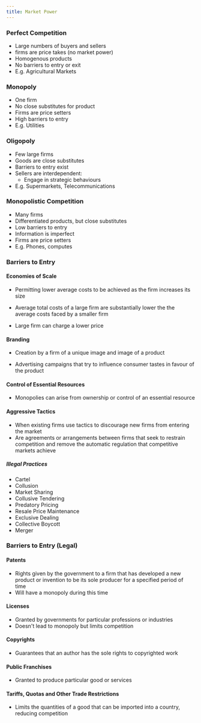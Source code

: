 ```yaml
---
title: Market Power
---
```


### Perfect Competition
- Large numbers of buyers and sellers
- firms are price takes (no market power)
- Homogenous products
- No barriers to entry or exit
- E.g. Agricultural Markets

### Monopoly
- One firm
- No close substitutes for product
- Firms are price setters
- High barriers to entry
- E.g. Utilities

### Oligopoly
- Few large firms
- Goods are close substitutes
- Barriers to entry exist
- Sellers are interdependent:
	- Engage in strategic behaviours
- E.g. Supermarkets, Telecommunications

### Monopolistic Competition
- Many firms
- Differentiated products, but close substitutes
- Low barriers to entry
- Information is imperfect
- Firms are price setters
- E.g. Phones, computes


### Barriers to Entry
#### Economies of Scale
- Permitting lower average costs to be achieved as the firm increases its size
  
- Average total costs of a large firm are substantially lower the the average costs faced by a smaller firm
- Large firm can charge a lower price

#### Branding
- Creation by a firm of a unique image and image of a product
  
- Advertising campaigns that try to influence consumer tastes in favour of the product

#### Control of Essential Resources
- Monopolies can arise from ownership or control of an essential resource

#### Aggressive Tactics
- When existing firms use tactics to discourage new firms from entering the market
- Are agreements or arrangements between firms that seek to restrain competition and remove the automatic regulation that competitive markets achieve

##### Illegal Practices
- Cartel
- Collusion
- Market Sharing
- Collusive Tendering
- Predatory Pricing
- Resale Price Maintenance
- Exclusive Dealing
- Collective Boycott
- Merger
  
  
### Barriers to Entry (Legal)
#### Patents
- Rights given by the government to a firm that has developed a new product or invention to be its sole producer for a specified period of time
- Will have a monopoly during this time

#### Licenses
- Granted by governments for particular professions or industries
- Doesn't lead to monopoly but limits competition

#### Copyrights
- Guarantees that an author has the sole rights to copyrighted work

#### Public Franchises
- Granted to produce particular good or services

#### Tariffs, Quotas and Other Trade Restrictions
- Limits the quantities of a good that can be imported into a country, reducing competition











